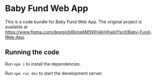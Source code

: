
  # Baby Fund Web App

  This is a code bundle for Baby Fund Web App. The original project is available at https://www.figma.com/design/b6bme6M5WH4kHXwbIYscjf/Baby-Fund-Web-App.

  ## Running the code

  Run `npm i` to install the dependencies.

  Run `npm run dev` to start the development server.
  